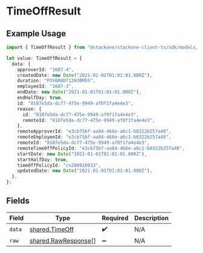 # TimeOffResult

## Example Usage

```typescript
import { TimeOffResult } from "@stackone/stackone-client-ts/sdk/models/shared";

let value: TimeOffResult = {
  data: {
    approverId: "1687-4",
    createdDate: new Date("2021-01-01T01:01:01.000Z"),
    duration: "P3Y6M4DT12H30M5S",
    employeeId: "1687-3",
    endDate: new Date("2021-01-01T01:01:01.000Z"),
    endHalfDay: true,
    id: "8187e5da-dc77-475e-9949-af0f1fa4e4e3",
    reason: {
      id: "8187e5da-dc77-475e-9949-af0f1fa4e4e3",
      remoteId: "8187e5da-dc77-475e-9949-af0f1fa4e4e3",
    },
    remoteApproverId: "e3cb75bf-aa84-466e-a6c1-b8322b257a48",
    remoteEmployeeId: "e3cb75bf-aa84-466e-a6c1-b8322b257a48",
    remoteId: "8187e5da-dc77-475e-9949-af0f1fa4e4e3",
    remoteTimeOffPolicyId: "e3cb75bf-aa84-466e-a6c1-b8322b257a48",
    startDate: new Date("2021-01-01T01:01:01.000Z"),
    startHalfDay: true,
    timeOffPolicyId: "cx280928933",
    updatedDate: new Date("2021-01-01T01:01:01.000Z"),
  },
};
```

## Fields

| Field                                                             | Type                                                              | Required                                                          | Description                                                       |
| ----------------------------------------------------------------- | ----------------------------------------------------------------- | ----------------------------------------------------------------- | ----------------------------------------------------------------- |
| `data`                                                            | [shared.TimeOff](../../../sdk/models/shared/timeoff.md)           | :heavy_check_mark:                                                | N/A                                                               |
| `raw`                                                             | [shared.RawResponse](../../../sdk/models/shared/rawresponse.md)[] | :heavy_minus_sign:                                                | N/A                                                               |
